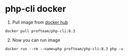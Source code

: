 # php-cli docker

1. Pull image from [docker hub](https://hub.docker.com/r/profteam/php-cli/)

`docker pull profteam/php-cli:8.3`

2. Now you can run image

`docker run --rm --name=php profteam/php-cli:8.3 php -v`
